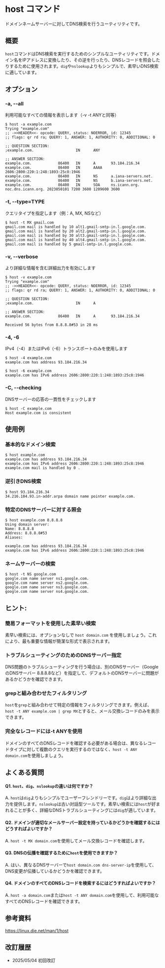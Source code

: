 # host コマンド

ドメインネームサーバーに対してDNS検索を行うユーティリティです。

## 概要

`host`コマンドはDNS検索を実行するためのシンプルなユーティリティです。ドメイン名をIPアドレスに変換したり、その逆を行ったり、DNSレコードを照会したりするために使用されます。`dig`や`nslookup`よりもシンプルで、素早いDNS検索に適しています。

## オプション

### **-a, --all**

利用可能なすべての情報を表示します（-v -t ANYと同等）

```console
$ host -a example.com
Trying "example.com"
;; ->>HEADER<<- opcode: QUERY, status: NOERROR, id: 12345
;; flags: qr rd ra; QUERY: 1, ANSWER: 1, AUTHORITY: 0, ADDITIONAL: 0

;; QUESTION SECTION:
;example.com.                   IN      ANY

;; ANSWER SECTION:
example.com.            86400   IN      A       93.184.216.34
example.com.            86400   IN      AAAA    2606:2800:220:1:248:1893:25c8:1946
example.com.            86400   IN      NS      a.iana-servers.net.
example.com.            86400   IN      NS      b.iana-servers.net.
example.com.            86400   IN      SOA     ns.icann.org. noc.dns.icann.org. 2023050101 7200 3600 1209600 3600
```

### **-t, --type=TYPE**

クエリタイプを指定します（例：A, MX, NSなど）

```console
$ host -t MX gmail.com
gmail.com mail is handled by 10 alt1.gmail-smtp-in.l.google.com.
gmail.com mail is handled by 20 alt2.gmail-smtp-in.l.google.com.
gmail.com mail is handled by 30 alt3.gmail-smtp-in.l.google.com.
gmail.com mail is handled by 40 alt4.gmail-smtp-in.l.google.com.
gmail.com mail is handled by 5 gmail-smtp-in.l.google.com.
```

### **-v, --verbose**

より詳細な情報を含む詳細出力を有効にします

```console
$ host -v example.com
Trying "example.com"
;; ->>HEADER<<- opcode: QUERY, status: NOERROR, id: 12345
;; flags: qr rd ra; QUERY: 1, ANSWER: 1, AUTHORITY: 0, ADDITIONAL: 0

;; QUESTION SECTION:
;example.com.                   IN      A

;; ANSWER SECTION:
example.com.            86400   IN      A       93.184.216.34

Received 56 bytes from 8.8.8.8#53 in 28 ms
```

### **-4, -6**

IPv4（-4）またはIPv6（-6）トランスポートのみを使用します

```console
$ host -4 example.com
example.com has address 93.184.216.34

$ host -6 example.com
example.com has IPv6 address 2606:2800:220:1:248:1893:25c8:1946
```

### **-C, --checking**

DNSサーバーの応答の一貫性をチェックします

```console
$ host -C example.com
Host example.com is consistent
```

## 使用例

### 基本的なドメイン検索

```console
$ host example.com
example.com has address 93.184.216.34
example.com has IPv6 address 2606:2800:220:1:248:1893:25c8:1946
example.com mail is handled by 0 .
```

### 逆引きDNS検索

```console
$ host 93.184.216.34
34.216.184.93.in-addr.arpa domain name pointer example.com.
```

### 特定のDNSサーバーに対する照会

```console
$ host example.com 8.8.8.8
Using domain server:
Name: 8.8.8.8
Address: 8.8.8.8#53
Aliases: 

example.com has address 93.184.216.34
example.com has IPv6 address 2606:2800:220:1:248:1893:25c8:1946
```

### ネームサーバーの検索

```console
$ host -t NS google.com
google.com name server ns1.google.com.
google.com name server ns2.google.com.
google.com name server ns3.google.com.
google.com name server ns4.google.com.
```

## ヒント:

### 簡易フォーマットを使用した素早い検索

素早い検索には、オプションなしで `host domain.com` を使用しましょう。これにより、最も重要な情報が簡潔な形式で表示されます。

### トラブルシューティングのためのDNSサーバー指定

DNS問題のトラブルシューティングを行う場合は、別のDNSサーバー（GoogleのDNSサーバー 8.8.8.8など）を指定して、デフォルトのDNSサーバーに問題があるかどうかを確認できます。

### grepと組み合わせたフィルタリング

`host`を`grep`と組み合わせて特定の情報をフィルタリングできます。例えば、`host -t ANY example.com | grep MX`とすると、メール交換レコードのみを表示できます。

### 完全なレコードには-t ANYを使用

ドメインのすべてのDNSレコードを確認する必要がある場合は、異なるレコードタイプに対して複数のクエリを実行するのではなく、`host -t ANY domain.com`を使用しましょう。

## よくある質問

#### Q1. `host`、`dig`、`nslookup`の違いは何ですか？
A. `host`は`dig`よりもシンプルでユーザーフレンドリーです。`dig`はより詳細な出力を提供します。`nslookup`は古い対話型ツールです。素早い検索には`host`が好まれることが多く、詳細なDNSトラブルシューティングには`dig`が適しています。

#### Q2. ドメインが適切なメールサーバー設定を持っているかどうかを確認するにはどうすればよいですか？
A. `host -t MX domain.com`を使用してメール交換レコードを確認します。

#### Q3. DNSの伝播を確認するために`host`を使用できますか？
A. はい、異なるDNSサーバーで`host domain.com dns-server-ip`を使用して、DNS変更が伝播しているかどうかを確認できます。

#### Q4. ドメインのすべてのDNSレコードを検索するにはどうすればよいですか？
A. `host -a domain.com`または`host -t ANY domain.com`を使用して、利用可能なすべてのDNSレコードを確認できます。

## 参考資料

https://linux.die.net/man/1/host

## 改訂履歴

- 2025/05/04 初回改訂